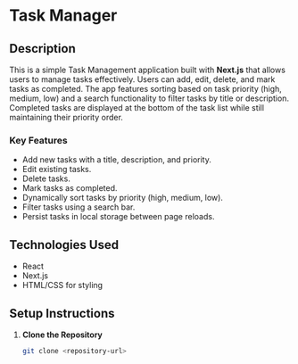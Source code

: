 # Task Manager

## Description

This is a simple Task Management application built with **Next.js** that allows users to manage tasks effectively. Users can add, edit, delete, and mark tasks as completed. The app features sorting based on task priority (high, medium, low) and a search functionality to filter tasks by title or description. Completed tasks are displayed at the bottom of the task list while still maintaining their priority order.

### Key Features
- Add new tasks with a title, description, and priority.
- Edit existing tasks.
- Delete tasks.
- Mark tasks as completed.
- Dynamically sort tasks by priority (high, medium, low).
- Filter tasks using a search bar.
- Persist tasks in local storage between page reloads.

## Technologies Used
- React
- Next.js
- HTML/CSS for styling

## Setup Instructions

1. **Clone the Repository**
   ```bash
   git clone <repository-url>